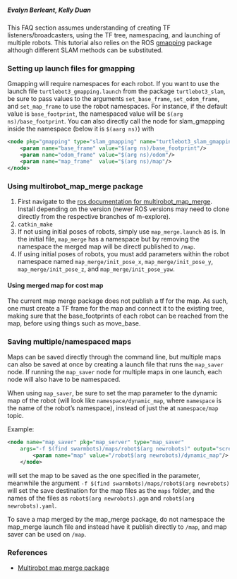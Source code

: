 ##### Evalyn Berleant, Kelly Duan

This FAQ section assumes understanding of creating TF listeners/broadcasters, using the TF tree, namespacing, and launching of multiple robots. This tutorial also relies on the ROS [gmapping](http://wiki.ros.org/gmapping) package although different SLAM methods can be substituted.

### Setting up launch files for gmapping

Gmapping will require namespaces for each robot.
If you want to use the launch file `turtlebot3_gmapping.launch` from the package `turtlebot3_slam`, be sure to pass values to the arguments `set_base_frame`, `set_odom_frame`, and `set_map_frame` to use the robot namespaces. For instance, if the default value is `base_footprint`, the namespaced value will be `$(arg ns)/base_footprint`.
You can also directly call the node for slam_gmapping inside the namespace (below it is `$(aarg ns)`) with

``` xml
<node pkg="gmapping" type="slam_gmapping" name="turtlebot3_slam_gmapping" output="log">
    <param name="base_frame" value="$(arg ns)/base_footprint"/>
    <param name="odom_frame" value="$(arg ns)/odom"/>
    <param name="map_frame"  value="$(arg ns)/map"/>
</node>
```

### Using multirobot_map_merge package

1. First navigate to the [ros documentation for multirobot_map_merge](http://wiki.ros.org/multirobot_map_merge). Install depending on the version (newer ROS versions may need to clone directly from the respective branches of m-explore).
1. `catkin_make`
1. If not using initial poses of robots, simply use `map_merge.launch` as is. In the initial file, `map_merge` has a namespace but by removing the namespace the merged map will be directl published to `/map`.
1. If using initial poses of robots, you must add parameters within the robot namespace named `map_merge/init_pose_x`, `map_merge/init_pose_y`, `map_merge/init_pose_z`, and `map_merge/init_pose_yaw`.

#### Using merged map for cost map

The current map merge package does not publish a tf for the map. As such, one must create a TF frame for the map and connect it to the existing tree, making sure that the base_footprints of each robot can be reached from the map, before using things such as move_base.


### Saving multiple/namespaced maps

Maps can be saved directly through the command line, but multiple maps can also be saved at once by creating a launch file that runs the `map_saver` node. If running the `map_saver` node for multiple maps in one launch, each node will also have to be namespaced.

When using `map_saver`, be sure to set the map parameter to the dynamic map of the robot (will look like `namespace/dynamic_map`, where `namespace` is the name of the robot’s namespace), instead of just the at `namespace/map` topic.

Example:

``` xml
<node name="map_saver" pkg="map_server" type="map_saver" 
    args="-f $(find swarmbots)/maps/robot$(arg newrobots)" output="screen">
        <param name="map" value="/robot$(arg newrobots)/dynamic_map"/>
    </node>
```

will set the map to be saved as the one specified in the parameter, meanwhile the argument `-f $(find swarmbots)/maps/robot$(arg newrobots)` will set the save destination for the map files as the `maps` folder, and the names of the files as `robot$(arg newrobots).pgm` and `robot$(arg newrobots).yaml`.

To save a map merged by the map_merge package, do not namespace the map_merge launch file and instead have it publish directly to `/map`, and map saver can be used on `/map`.

### References

- [Multirobot map merge package](http://wiki.ros.org/multirobot_map_merge)